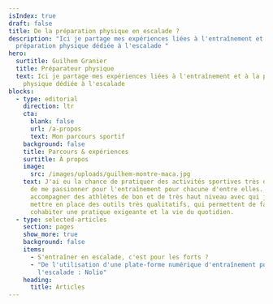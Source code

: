 ```yaml
---
isIndex: true
draft: false
title: De la préparation physique en escalade ?
description: "Ici je partage mes expériences liées à l'entraînement et à la
  préparation physique dédiée à l'escalade "
hero:
  surtitle: Guilhem Granier
  title: Préparateur physique
  text: Ici je partage mes expériences liées à l'entraînement et à la préparation
    physique dédiée à l'escalade
blocks:
  - type: editorial
    direction: ltr
    cta:
      blank: false
      url: /a-propos
      text: Mon parcours sportif
    background: false
    title: Parcours & expériences
    surtitle: À propos
    image:
      src: /images/uploads/guilhem-montre-maca.jpg
    text: J'ai eu la chance de pratiquer des activités sportives très différentes et
      de me passionner pour l'entraînement pour chacune d'entre elles. J'ai pu
      accompagner des athlètes de bon et de très haut niveau avec qui j'ai pu
      mettre en place des outils très qualitatifs, qui permettent de faire
      cohabiter une pratique exigeante et la vie du quotidien.
  - type: selected-articles
    section: pages
    show_more: true
    background: false
    items:
      - S'entraîner en escalade, c'est pour les forts ?
      - "De l'utilisation d'une plate-forme numérique d'entraînement pour
        l'escalade : Nolio"
    heading:
      title: Articles
---
```

